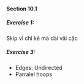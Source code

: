#### Section 10.1 
##### Exercise 1:
Skip vì chỉ kẻ mà dài vãi cặc
##### Exercise 3:
-  Edges: Undirected
- Parralel hoops